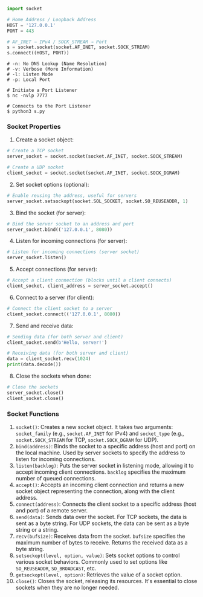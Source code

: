 ```python
import socket

# Home Address / Loopback Address
HOST = '127.0.0.1'
PORT = 443

# AF_INET → IPv4 / SOCK_STREAM → Port
s = socket.socket(socket.AF_INET, socket.SOCK_STREAM)
s.connect((HOST, PORT))
```

```shell
# -n: No DNS Lookup (Name Resolution)
# -v: Verbose (More Information)
# -l: Listen Mode
# -p: Local Port

# Initiate a Port Listener
$ nc -nvlp 7777

# Connects to the Port Listener
$ python3 s.py
```

### Socket Properties
1. Create a socket object:
```python
# Create a TCP socket 
server_socket = socket.socket(socket.AF_INET, socket.SOCK_STREAM)  

# Create a UDP socket 
client_socket = socket.socket(socket.AF_INET, socket.SOCK_DGRAM)
```
2. Set socket options (optional):
```python
# Enable reusing the address, useful for servers 
server_socket.setsockopt(socket.SOL_SOCKET, socket.SO_REUSEADDR, 1)
```
3. Bind the socket (for server):
```python
# Bind the server socket to an address and port 
server_socket.bind(('127.0.0.1', 8080))
```
4. Listen for incoming connections (for server):
```python
# Listen for incoming connections (server socket) 
server_socket.listen()
```
5. Accept connections (for server):
```python
# Accept a client connection (blocks until a client connects) 
client_socket, client_address = server_socket.accept()
```
6. Connect to a server (for client):
```python
# Connect the client socket to a server 
client_socket.connect(('127.0.0.1', 8080))
```
7. Send and receive data:
```python
# Sending data (for both server and client) 
client_socket.send(b'Hello, server!')  

# Receiving data (for both server and client) 
data = client_socket.recv(1024) 
print(data.decode())
```
8. Close the sockets when done:
```python
# Close the sockets 
server_socket.close() 
client_socket.close()
```

### Socket Functions
1. `socket()`: Creates a new socket object. It takes two arguments: `socket_family` (e.g., `socket.AF_INET` for IPv4) and `socket_type` (e.g., `socket.SOCK_STREAM` for TCP, `socket.SOCK_DGRAM` for UDP).
2. `bind(address)`: Binds the socket to a specific address (host and port) on the local machine. Used by server sockets to specify the address to listen for incoming connections.
3. `listen(backlog)`: Puts the server socket in listening mode, allowing it to accept incoming client connections. `backlog` specifies the maximum number of queued connections.
4. `accept()`: Accepts an incoming client connection and returns a new socket object representing the connection, along with the client address.
5. `connect(address)`: Connects the client socket to a specific address (host and port) of a remote server.
6. `send(data)`: Sends data over the socket. For TCP sockets, the data is sent as a byte string. For UDP sockets, the data can be sent as a byte string or a string.
7. `recv(bufsize)`: Receives data from the socket. `bufsize` specifies the maximum number of bytes to receive. Returns the received data as a byte string.
8. `setsockopt(level, option, value)`: Sets socket options to control various socket behaviors. Commonly used to set options like `SO_REUSEADDR`, `SO_BROADCAST`, etc.
9. `getsockopt(level, option)`: Retrieves the value of a socket option.
10. `close()`: Closes the socket, releasing its resources. It's essential to close sockets when they are no longer needed.